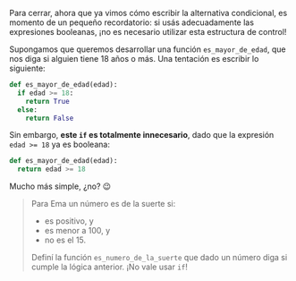 Para cerrar, ahora que ya vimos cómo escribir la alternativa condicional, es momento de un pequeño recordatorio:
si usás adecuadamente las expresiones booleanas, ¡no es necesario utilizar esta estructura de control!

Supongamos que queremos desarrollar una función `es_mayor_de_edad`, que nos diga si alguien tiene
18 años o más. Una tentación es escribir lo siguiente:

```python
def es_mayor_de_edad(edad):
  if edad >= 18:
    return True
  else:
    return False
```

Sin embargo, **este `if` es totalmente innecesario**, dado que la expresión `edad >= 18` ya es booleana:

```python
def es_mayor_de_edad(edad):
  return edad >= 18
```

Mucho más simple, ¿no? :wink:

> Para Ema un número es de la suerte si:
>
> * es positivo, y
> * es menor a 100, y
> * no es el 15.
>
> Definí la función `es_numero_de_la_suerte` que dado un número diga si cumple la lógica anterior. ¡No vale usar `if`! 
